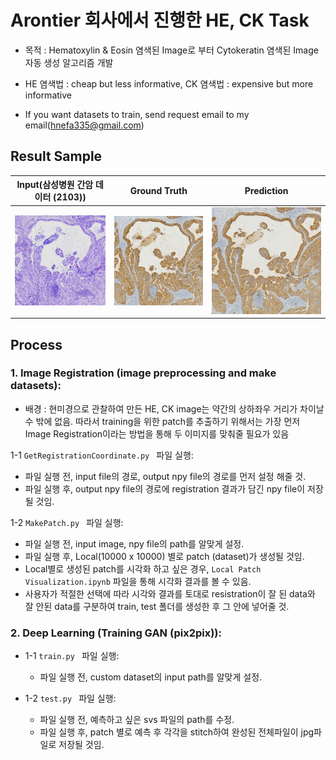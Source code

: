 # Arontier 회사에서 진행한 HE, CK Task
  - 목적 : Hematoxylin & Eosin 염색된 Image로 부터 Cytokeratin 염색된 Image 자동 생성 알고리즘 개발
  *  HE 염색법 : cheap but less informative,
      CK 염색법 : expensive but more informative 

  - If you want datasets to train, send request email to my email(hnefa335@gmail.com)


## Result Sample

|  Input(삼성병원 간암 데이터 (2103))| Ground Truth |  Prediction |
| --- | --- | --- |
|![src/input.jpg](src/input.jpg)|![src/gt.jpg](src/gt.jpg)|![src/prediction.JPG](src/prediction.JPG)|




## Process

### 1. Image Registration (image preprocessing and make datasets):
 - 배경 : 현미경으로 관찰하여 만든 HE, CK image는 약간의 상하좌우 거리가 차이날 수 밖에 없음.
   따라서 training을 위한 patch를 추출하기 위해서는 가장 먼저 Image Registration이라는 방법을 통해 두 이미지를 
   맞춰줄 필요가 있음
   
  1-1 ```GetRegistrationCoordinate.py ``` 파일 실행:
   - 파일 실행 전, input file의 경로, output npy file의 경로를 먼저 설정 해줄 것. 
   - 파일 실행 후, output npy file의 경로에 registration 결과가 담긴 npy file이 저장될 것임.
   
  1-2 ```MakePatch.py ``` 파일 실행:
   - 파일 실행 전, input image, npy file의 path를 알맞게 설정.  
   - 파일 실행 후, Local(10000 x 10000) 별로 patch (dataset)가 생성될 것임.
   - Local별로 생성된 patch를 시각화 하고 싶은 경우, ``` Local Patch Visualization.ipynb ``` 파일을 통해 시각화 결과를 볼 수 있음.
   - 사용자가 적절한 선택에 따라 시각와 결과를 토대로 resistration이 잘 된 data와 잘 안된 data를 구분하여 train, test 폴더를 생성한 후 그 안에 넣어줄 것.


### 2. Deep Learning (Training GAN (pix2pix)):
  - 1-1 ```train.py ``` 파일 실행:
    -  파일 실행 전, custom dataset의 input path를 알맞게 설정.
    
  - 1-2 ```test.py ``` 파일 실행:
    - 파일 실행 전, 예측하고 싶은 svs 파일의 path를 수정.
    - 파일 실행 후, patch 별로 예측 후 각각을 stitch하여 완성된 전체파일이 jpg파일로 저장될 것임.
